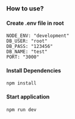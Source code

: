 ### How to use?

#### Create .env file in root

```
NODE_ENV: "development"
DB_USER: "root"
DB_PASS: "123456"
DB_NAME: "test"
PORT: "3000"
```

#### Install Dependencies
```
npm install
```

#### Start application

```
npm run dev
```